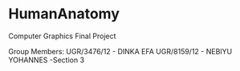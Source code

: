 # HumanAnatomy
Computer Graphics Final Project

Group Members: 
UGR/3476/12 - DINKA EFA 
UGR/8159/12 - NEBIYU YOHANNES -Section 3
